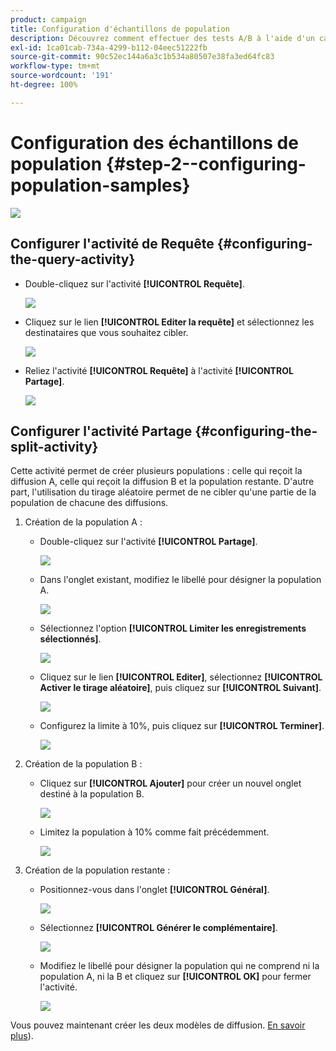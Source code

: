 ```yaml
---
product: campaign
title: Configuration d'échantillons de population
description: Découvrez comment effectuer des tests A/B à l'aide d'un cas d'utilisation spécifique
exl-id: 1ca01cab-734a-4299-b112-04eec51222fb
source-git-commit: 90c52ec144a6a3c1b534a80507e38fa3ed64fc83
workflow-type: tm+mt
source-wordcount: '191'
ht-degree: 100%

---
```


# Configuration des échantillons de population {#step-2--configuring-population-samples}

![](../../assets/common.svg)

## Configurer l&#39;activité de Requête {#configuring-the-query-activity}

* Double-cliquez sur l&#39;activité **[!UICONTROL Requête]**.

   ![](assets/use_case_abtesting_createrecipients_001.png)

* Cliquez sur le lien **[!UICONTROL Editer la requête]** et sélectionnez les destinataires que vous souhaitez cibler.

   ![](assets/use_case_abtesting_createrecipients_002.png)

* Reliez l&#39;activité **[!UICONTROL Requête]** à l&#39;activité **[!UICONTROL Partage]**.

   ![](assets/use_case_abtesting_createrecipients_003.png)

## Configurer l&#39;activité Partage {#configuring-the-split-activity}

Cette activité permet de créer plusieurs populations : celle qui reçoit la diffusion A, celle qui reçoit la diffusion B et la population restante. D&#39;autre part, l&#39;utilisation du tirage aléatoire permet de ne cibler qu&#39;une partie de la population de chacune des diffusions.

1. Création de la population A :

   * Double-cliquez sur l&#39;activité **[!UICONTROL Partage]**.

      ![](assets/use_case_abtesting_createrecipients_004.png)

   * Dans l&#39;onglet existant, modifiez le libellé pour désigner la population A.

      ![](assets/use_case_abtesting_createrecipients_005.png)

   * Sélectionnez l&#39;option **[!UICONTROL Limiter les enregistrements sélectionnés]**.

      ![](assets/use_case_abtesting_createrecipients_006.png)

   * Cliquez sur le lien **[!UICONTROL Editer]**, sélectionnez **[!UICONTROL Activer le tirage aléatoire]**, puis cliquez sur **[!UICONTROL Suivant]**.

      ![](assets/use_case_abtesting_createrecipients_007.png)

   * Configurez la limite à 10%, puis cliquez sur **[!UICONTROL Terminer]**.

      ![](assets/use_case_abtesting_createrecipients_008.png)

1. Création de la population B :

   * Cliquez sur **[!UICONTROL Ajouter]** pour créer un nouvel onglet destiné à la population B.

      ![](assets/use_case_abtesting_createrecipients_009.png)

   * Limitez la population à 10% comme fait précédemment.

      ![](assets/use_case_abtesting_createrecipients_010.png)

1. Création de la population restante :

   * Positionnez-vous dans l&#39;onglet **[!UICONTROL Général]**.

      ![](assets/use_case_abtesting_createrecipients_011.png)

   * Sélectionnez **[!UICONTROL Générer le complémentaire]**.

      ![](assets/use_case_abtesting_createrecipients_012.png)

   * Modifiez le libellé pour désigner la population qui ne comprend ni la population A, ni la B et cliquez sur **[!UICONTROL OK]** pour fermer l&#39;activité.

      ![](assets/use_case_abtesting_createrecipients_013.png)

Vous pouvez maintenant créer les deux modèles de diffusion. [En savoir plus](a-b-testing-uc-delivery-templates.md)).
